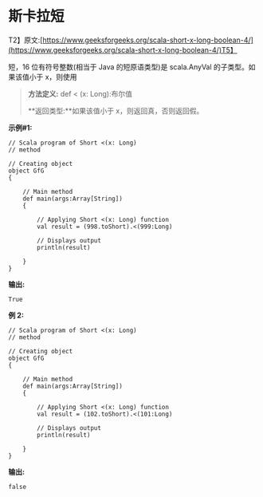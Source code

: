 # 斯卡拉短

T2】原文:[https://www.geeksforgeeks.org/scala-short-x-long-boolean-4/](https://www.geeksforgeeks.org/scala-short-x-long-boolean-4/)T5】

短，16 位有符号整数(相当于 Java 的短原语类型)是 scala.AnyVal 的子类型。如果该值小于 x，则使用

> **方法定义:** def < (x: Long):布尔值
> 
> **返回类型:**如果该值小于 x，则返回真，否则返回假。

**示例#1:**

```
// Scala program of Short <(x: Long) 
// method 

// Creating object 
object GfG 
{ 

    // Main method 
    def main(args:Array[String]) 
    { 

        // Applying Short <(x: Long) function 
        val result = (998.toShort).<(999:Long)

        // Displays output 
        println(result) 

    } 
} 
```

**输出:**

```
True

```

**例 2:**

```
// Scala program of Short <(x: Long) 
// method 

// Creating object 
object GfG 
{ 

    // Main method 
    def main(args:Array[String]) 
    { 

        // Applying Short <(x: Long) function 
        val result = (102.toShort).<(101:Long)

        // Displays output 
        println(result) 

    } 
} 
```

**输出:**

```
false

```